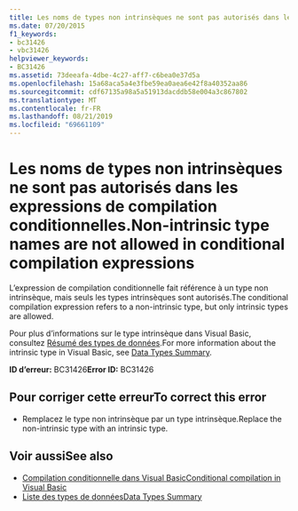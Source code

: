 ```yaml
---
title: Les noms de types non intrinsèques ne sont pas autorisés dans les expressions de compilation conditionnelles.
ms.date: 07/20/2015
f1_keywords:
- bc31426
- vbc31426
helpviewer_keywords:
- BC31426
ms.assetid: 73deeafa-4dbe-4c27-aff7-c6bea0e37d5a
ms.openlocfilehash: 15a68aca5a4e3fbe59ea0aea6e42f8a40352aa86
ms.sourcegitcommit: cdf67135a98a5a51913dacddb58e004a3c867802
ms.translationtype: MT
ms.contentlocale: fr-FR
ms.lasthandoff: 08/21/2019
ms.locfileid: "69661109"
---
```

# <a name="non-intrinsic-type-names-are-not-allowed-in-conditional-compilation-expressions"></a><span data-ttu-id="73542-102">Les noms de types non intrinsèques ne sont pas autorisés dans les expressions de compilation conditionnelles.</span><span class="sxs-lookup"><span data-stu-id="73542-102">Non-intrinsic type names are not allowed in conditional compilation expressions</span></span>
<span data-ttu-id="73542-103">L’expression de compilation conditionnelle fait référence à un type non intrinsèque, mais seuls les types intrinsèques sont autorisés.</span><span class="sxs-lookup"><span data-stu-id="73542-103">The conditional compilation expression refers to a non-intrinsic type, but only intrinsic types are allowed.</span></span>  
  
 <span data-ttu-id="73542-104">Pour plus d’informations sur le type intrinsèque dans Visual Basic, consultez [Résumé des types de données](../../visual-basic/language-reference/keywords/data-types-summary.md).</span><span class="sxs-lookup"><span data-stu-id="73542-104">For more information about the intrinsic type in Visual Basic, see [Data Types Summary](../../visual-basic/language-reference/keywords/data-types-summary.md).</span></span>  
  
 <span data-ttu-id="73542-105">**ID d’erreur:** BC31426</span><span class="sxs-lookup"><span data-stu-id="73542-105">**Error ID:** BC31426</span></span>  
  
## <a name="to-correct-this-error"></a><span data-ttu-id="73542-106">Pour corriger cette erreur</span><span class="sxs-lookup"><span data-stu-id="73542-106">To correct this error</span></span>  
  
- <span data-ttu-id="73542-107">Remplacez le type non intrinsèque par un type intrinsèque.</span><span class="sxs-lookup"><span data-stu-id="73542-107">Replace the non-intrinsic type with an intrinsic type.</span></span>  
  
## <a name="see-also"></a><span data-ttu-id="73542-108">Voir aussi</span><span class="sxs-lookup"><span data-stu-id="73542-108">See also</span></span>

- [<span data-ttu-id="73542-109">Compilation conditionnelle dans Visual Basic</span><span class="sxs-lookup"><span data-stu-id="73542-109">Conditional compilation in Visual Basic</span></span>](../programming-guide/program-structure/conditional-compilation.md)
- [<span data-ttu-id="73542-110">Liste des types de données</span><span class="sxs-lookup"><span data-stu-id="73542-110">Data Types Summary</span></span>](../../visual-basic/language-reference/keywords/data-types-summary.md)
